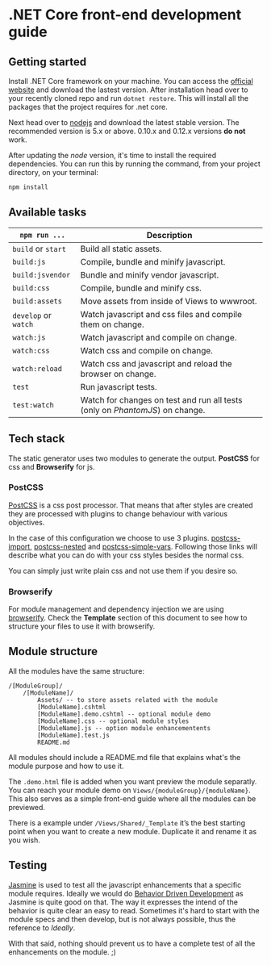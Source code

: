# .NET Core front-end development guide

## Getting started

Install .NET Core framework on your machine. You can access the [official website](https://www.microsoft.com/net/core) and download the lastest version. After installation head over to your recently cloned repo and run `dotnet restore`. This will install all the packages that the project requires for .net core.

Next head over to [nodejs](https://nodejs.org) and download the latest stable version. The recommended version is 5.x or above. 0.10.x and 0.12.x versions **do not** work.

After updating the *node* version, it's time to install the required dependencies. You can run this by running the command, from your project directory, on your terminal:

```bash
npm install
```

## Available tasks

`npm run ...` | Description
---|---
`build` or `start` | Build all static assets.
`build:js` | Compile, bundle and minify javascript.
`build:jsvendor` | Bundle and minify vendor javascript.
`build:css` | Compile, bundle and minify css.
`build:assets` | Move assets from inside of Views to wwwroot.
`develop` or `watch` | Watch javascript and css files and compile them on change.
`watch:js` | Watch javascript and compile on change.
`watch:css` | Watch css and compile on change.
`watch:reload` | Watch css and javascript and reload the browser on change.
`test` | Run javascript tests. 
`test:watch` | Watch for changes on test and run all tests (only on *PhantomJS*) on change.

## Tech stack

The static generator uses two modules to generate the output. **PostCSS** for css and **Browserify** for js.

### PostCSS

[PostCSS](https://github.com/postcss/postcss#postcss---) is a css post processor. That means that after styles are created they are processed with plugins to change behaviour with various objectives.

In the case of this configuration we choose to use 3 plugins. [postcss-import](https://github.com/postcss/postcss-import#postcss-import), [postcss-nested](https://github.com/postcss/postcss-nested#postcss-nested-) and [postcss-simple-vars](https://github.com/postcss/postcss-simple-vars#postcss-simple-variables-). Following those links will describe what you can do with your css styles besides the normal css.

You can simply just write plain css and not use them if you desire so.

### Browserify

For module management and dependency injection we are using [browserify](http://browserify.org/). Check the **Template** section of this document to see how to structure your files to use it with browserify.

## Module structure

All the modules have the same structure:

	/[ModuleGroup]/
		/[ModuleName]/
			Assets/ -- to store assets related with the module
			[ModuleName].cshtml
			[ModuleName].demo.cshtml -- optional module demo
			[ModuleName].css -- optional module styles
			[ModuleName].js -- option module enhancementents
			[ModuleName].test.js
			README.md


All modules should include a README.md file that explains what's the module purpose and how to use it.

The `.demo.html` file is added when you want preview the module separatly. You can reach your module demo on `Views/{moduleGroup}/{moduleName}`. This also serves as a simple front-end guide where all the modules can be previewed.

There is a example under `/Views/Shared/_Template` it’s the best starting point when you want to create a new module. Duplicate it and rename it as you wish.

## Testing

[Jasmine](http://jasmine.github.io/2.4/introduction.html) is used to test all the javascript enhancements that a specific module requires. Ideally we would do [Behavior Driven Development](https://en.wikipedia.org/wiki/Behavior-driven_development#Principles_of_BDD) as Jasmine is quite good on that. The way it expresses the intend of the behavior is quite clear an easy to read. Sometimes it's hard to start with the module specs and then develop, but is not always possible, thus the reference to *Ideally*.

With that said, nothing should prevent us to have a complete test of all the enhancements on the module. ;) 


